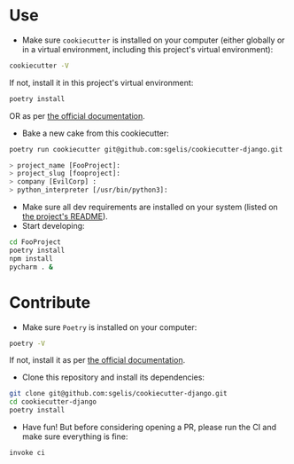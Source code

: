 # Use

- Make sure `cookiecutter` is installed on your computer (either globally or in a virtual environment, including this 
project's virtual environment):

```sh
cookiecutter -V
```

If not, install it in this project's virtual environment:

```sh
poetry install
```

OR as per [the official documentation](https://cookiecutter.readthedocs.io/en/stable/installation.html).

- Bake a new cake from this cookiecutter:

```sh
poetry run cookiecutter git@github.com:sgelis/cookiecutter-django.git

> project_name [FooProject]: 
> project_slug [fooproject]: 
> company [EvilCorp] : 
> python_interpreter [/usr/bin/python3]: 
```

- Make sure all dev requirements are installed on your system (listed on
[the project's README]({{cookiecutter.project_name}}/README.md)).
- Start developing:

```sh
cd FooProject
poetry install
npm install
pycharm . &
```

# Contribute

- Make sure `Poetry` is installed on your computer:

```sh
poetry -V
```

If not, install it as per [the official documentation](https://python-poetry.org/docs/#installation).

- Clone this repository and install its dependencies:

```sh
git clone git@github.com:sgelis/cookiecutter-django.git
cd cookiecutter-django
poetry install
```

- Have fun! But before considering opening a PR, please run the CI and make sure everything is fine:

```sh
invoke ci
```
